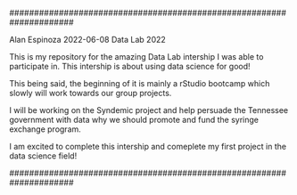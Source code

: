 #####################################################################

Alan Espinoza
2022-06-08
Data Lab 2022

This is my repository for the amazing Data Lab intership I was able to 
participate in. This intership is about using data science for good!

This being said, the beginning of it is mainly a rStudio bootcamp which
slowly will work towards our group projects.

I will be working on the Syndemic project and help persuade the
Tennessee government with data why we should promote and fund the 
syringe exchange program.

I am excited to complete this intership and comeplete my first project
in the data science field!

#####################################################################
